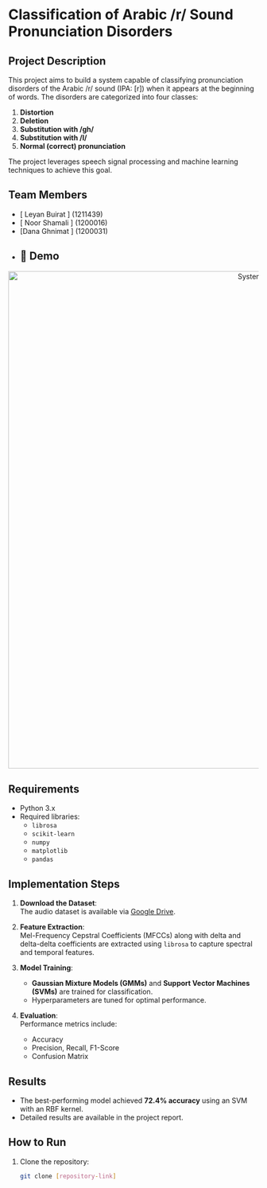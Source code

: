 # Classification of Arabic /r/ Sound Pronunciation Disorders

## Project Description  
This project aims to build a system capable of classifying pronunciation disorders of the Arabic /r/ sound (IPA: [r]) when it appears at the beginning of words. The disorders are categorized into four classes:  
1. **Distortion**  
2. **Deletion**  
3. **Substitution with /gh/**  
4. **Substitution with /l/**  
5. **Normal (correct) pronunciation**  

The project leverages speech signal processing and machine learning techniques to achieve this goal.  

## Team Members  
- [ Leyan Buirat ] (1211439)
- [ Noor Shamali ] (1200016)  
- [Dana Ghnimat ] (1200031)  
- ## 🎥 Demo
<div align="center">
  <img src="C:\Users\hp\Desktop\فصل ثني سنه رابعه\spoken project\View Result.gif" width="1000" alt="System Demo">
</div>

## Requirements  
- Python 3.x  
- Required libraries:  
  - `librosa`  
  - `scikit-learn`  
  - `numpy`  
  - `matplotlib`  
  - `pandas`  

## Implementation Steps  
1. **Download the Dataset**:  
   The audio dataset is available via [Google Drive](https://drive.google.com/drive/folders/13PPVmCAlbzGkzOvQxaB3NTcfUkG6GB?usp=sharing).  

2. **Feature Extraction**:  
   Mel-Frequency Cepstral Coefficients (MFCCs) along with delta and delta-delta coefficients are extracted using `librosa` to capture spectral and temporal features.  

3. **Model Training**:  
   - **Gaussian Mixture Models (GMMs)** and **Support Vector Machines (SVMs)** are trained for classification.  
   - Hyperparameters are tuned for optimal performance.  

4. **Evaluation**:  
   Performance metrics include:  
   - Accuracy  
   - Precision, Recall, F1-Score  
   - Confusion Matrix  

## Results  
- The best-performing model achieved **72.4% accuracy** using an SVM with an RBF kernel.  
- Detailed results are available in the project report.  

## How to Run  
1. Clone the repository:  
   ```bash  
   git clone [repository-link]  
